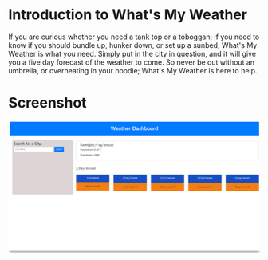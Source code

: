 # Introduction to What's My Weather
   <p> If you are curious whether you need a tank top or a toboggan; if you need to know if you should bundle up, hunker down, or set up a sunbed; What's My Weather is what you need. Simply put in the city in question, and it will give you a five day forecast of the weather to come. So never be out without an umbrella, or overheating in your hoodie; What's My Weather is here to help.</p>

# Screenshot

<img src="./assets/images/Screenshot.png">
